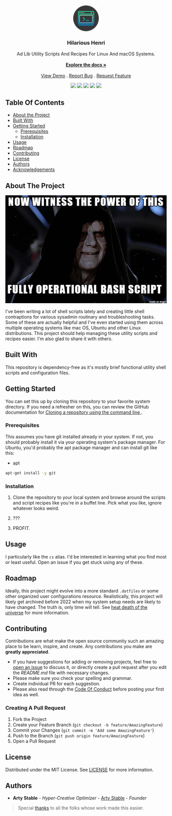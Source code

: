 <br/>
<p align="center">
  <a href="https://github.com/artystable/hilarious-henri">
    <img src="https://raw.githubusercontent.com/artystable/hilarious-henri/bootstrapping/assets/hh-logo.png" alt="Logo" width="80" height="80">
  </a>

  <h3 align="center">Hilarious Henri</h3>

  <p align="center">
    Ad Lib Utility Scripts And Recipes For Linux And macOS Systems.
    <br/>
    <br/>
    <a href="https://github.com/artystable/hilarious-henri"><strong>Explore the docs »</strong></a>
    <br/>
    <br/>
    <a href="https://github.com/artystable/hilarious-henri">View Demo</a>
    .
    <a href="https://github.com/artystable/hilarious-henri/issues">Report Bug</a>
    .
    <a href="https://github.com/artystable/hilarious-henri/issues">Request Feature</a>
  </p>
  <p align="center">
    <img src="https://img.shields.io/github/contributors/artystable/hilarious-henri?color=dark-green"/>
    <img src="https://img.shields.io/github/forks/artystable/hilarious-henri?style=social"/>
    <img src="https://img.shields.io/github/license/artystable/hilarious-henri"/>
    <img src="https://img.shields.io/github/stars/artystable/hilarious-henri?style=social"/>
    <img src="https://img.shields.io/github/issues/artystable/hilarious-henri"/>
  </p>
</p>

## Table Of Contents

* [About the Project](#about-the-project)
* [Built With](#built-with)
* [Getting Started](#getting-started)
  * [Prerequisites](#prerequisites)
  * [Installation](#installation)
* [Usage](#usage)
* [Roadmap](#roadmap)
* [Contributing](#contributing)
* [License](#license)
* [Authors](#authors)
* [Acknowledgements](#acknowledgements)

## About The Project

![Screen Shot](https://raw.githubusercontent.com/artystable/hilarious-henri/bootstrapping/assets/showcase-meme.png)

I've been writing a lot of shell scripts lately and creating little shell contraptions for various sysadmin routinary and troubleshooting tasks. Some of these are actually helpful and I've even started using them across multiple operating systems like mac OS, Ubuntu and other Linux distributions. This project should help managing these utility scripts and recipes easier. I'm also glad to share it with others.

## Built With

This repository is dependency-free as it's mostly brief functional utility shell scripts and configuration files.

## Getting Started

You can set this up by cloning this repository to your favorite system directory. If you need a refresher on this, you can review the GitHub documentation for [Cloning a repository using the command line
](https://docs.github.com/en/github/creating-cloning-and-archiving-repositories/cloning-a-repository#cloning-a-repository-using-the-command-line).

### Prerequisites

This assumes you have git installed already in your system. If not, you should probably install it via your operating system's package manager. For Ubuntu, you'd probably the apt package manager and can install git like this:

* apt

```sh
apt-get install -y git
```

### Installation

1. Clone the repository to your local system and browse around the scripts and script recipes like you're in a buffet line. Pick what you like, ignore whatever looks weird.

2. ???

4. PROFIT.

## Usage

I particularly like the `cs` alias. I'd be interested in learning what you find most or least useful. Open an issue if you get stuck using any of these.

## Roadmap

Ideally, this project might evolve into a more standard `.dotfiles` or some other organized user configurations resource. Realistically, this project will likely get archived before 2022 when my system setup needs are likely to have changed. The truth is, only time will tell. See [heat death of the universe](https://en.wikipedia.org/wiki/Heat_death_of_the_universe) for more information.

## Contributing

Contributions are what make the open source community such an amazing place to be learn, inspire, and create. Any contributions you make are **greatly appreciated**.
* If you have suggestions for adding or removing projects, feel free to [open an issue](https://github.com/artystable/hilarious-henri/issues/new) to discuss it, or directly create a pull request after you edit the *README.md* file with necessary changes.
* Please make sure you check your spelling and grammar.
* Create individual PR for each suggestion.
* Please also read through the [Code Of Conduct](https://github.com/artystable/hilarious-henri/blob/main/CODE_OF_CONDUCT.md) before posting your first idea as well.

### Creating A Pull Request

1. Fork the Project
2. Create your Feature Branch (`git checkout -b feature/AmazingFeature`)
3. Commit your Changes (`git commit -m 'Add some AmazingFeature'`)
4. Push to the Branch (`git push origin feature/AmazingFeature`)
5. Open a Pull Request

## License

Distributed under the MIT License. See [LICENSE](https://github.com/artystable/hilarious-henri/blob/main/LICENSE.md) for more information.

## Authors

* **Arty Stable** - *Hyper-Creative Optimizer* - [Arty Stable](https://artystable.github.io) - *Founder*

> Special [thanks](https://github.com/artystable/hilarious-henri/blob/bootstrapping/THANKS.md) to all the folks whose work made this easier.
